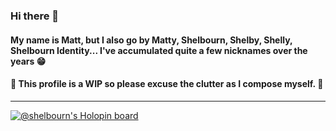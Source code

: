 ### Hi there 👋

#### My name is Matt, but I also go by Matty, Shelbourn, Shelby, Shelly, Shelbourn Identity... I've accumulated quite a few nicknames over the years :grin:

#### :construction: This profile is a WIP so please excuse the clutter as I compose myself. :construction:
---
[![@shelbourn's Holopin board](https://holopin.me/shelbourn)](https://holopin.io/@shelbourn)

<!--
**shelbourn/shelbourn** is a ✨ _special_ ✨ repository because its `README.md` (this file) appears on your GitHub profile.

Here are some ideas to get you started:

- 🔭 I’m currently working on ...
- 🌱 I’m currently learning ...
- 👯 I’m looking to collaborate on ...
- 🤔 I’m looking for help with ...
- 💬 Ask me about ...
- 📫 How to reach me: ...
- 😄 Pronouns: ...
- ⚡ Fun fact: ...
-->
